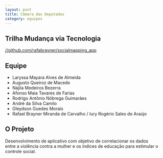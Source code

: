 ```yaml
---
layout: post
title: Câmara das Deputadas
category: equipes
---
```


## Trilha Mudança via Tecnologia

[//github.com/rafabrayner/socialmapping_app](https://github.com/rafabrayner/socialmapping_app)

## Equipe

*	Laryssa Mayara Alves de Almeida
*	Augusto Queiroz de Macedo
*	Nájila Medeiros Bezerra
*	Afonso Maia Tavares de Farias
*	Rodrigo Antônio Nóbrega Guimarães
*	André da Silva Camilo
*	Gleydson Guedes Morais
*	Rafael Brayner Miranda de Carvalho / Iury Rogério Sales de Araújo

## O Projeto

Desenvolvimento de aplicativo com objetivo de correlacionar os dados entre a violência contra a mulher e os índices de educação para estimular o controle social.
